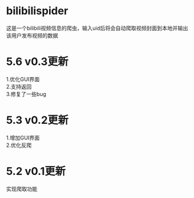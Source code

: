 # bilibilispider
这是一个bilibili视频信息的爬虫，输入uid后将会自动爬取视频封面到本地并输出该用户发布视频的数据
# 5.6 v0.3更新
1.优化GUI界面  
2.支持返回  
3.修复了一些bug
# 5.3 v0.2更新
1.增加GUI界面  
2.优化反爬
# 5.2 v0.1更新
实现爬取功能
